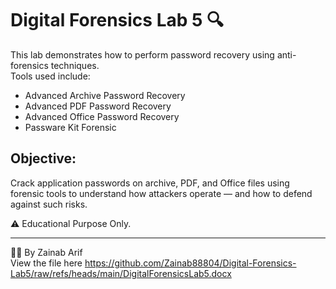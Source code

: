 # Digital Forensics Lab 5 🔍
This lab demonstrates how to perform password recovery using anti-forensics techniques.  
Tools used include:

- Advanced Archive Password Recovery
- Advanced PDF Password Recovery
- Advanced Office Password Recovery
- Passware Kit Forensic

## Objective:
Crack application passwords on archive, PDF, and Office files using forensic tools to understand how attackers operate — and how to defend against such risks.

⚠️ Educational Purpose Only.

---

👩‍💻 By Zainab Arif  
View the file here https://github.com/Zainab88804/Digital-Forensics-Lab5/raw/refs/heads/main/DigitalForensicsLab5.docx
